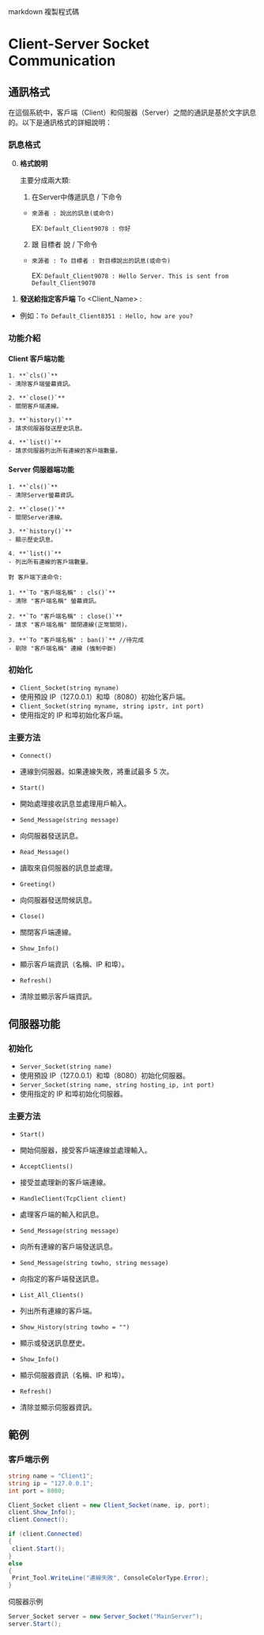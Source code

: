 markdown
複製程式碼
# Client-Server Socket Communication

## 通訊格式

在這個系統中，客戶端（Client）和伺服器（Server）之間的通訊是基於文字訊息的。以下是通訊格式的詳細說明：

### 訊息格式

0. **格式說明**
    
    主要分成兩大類:
    1. 在Server中傳遞訊息 / 下命令
    - `來源者 : 說出的訊息(或命令)`
        
        EX: `Default_Client9078 : 你好`

    2. 跟 目標者 說 / 下命令
    - `來源者 : To 目標者 : 對目標說出的訊息(或命令)`

        EX: `Default_Client9078 : Hello Server. This is sent from Default_Client9078`

1. **發送給指定客戶端**
To <Client_Name> : <Message>


- 例如：`To Default_Client8351 : Hello, how are you?`


### 功能介紹


#### Client 客戶端功能 

    1. **`cls()`**
    - 清除客戶端螢幕資訊。

    2. **`close()`**
    - 關閉客戶端連線。

    3. **`history()`**
    - 請求伺服器發送歷史訊息。

    4. **`list()`**
    - 請求伺服器列出所有連線的客戶端數量。

#### Server 伺服器端功能 

    1. **`cls()`**
    - 清除Server螢幕資訊。

    2. **`close()`**
    - 關閉Server連線。

    3. **`history()`**
    - 顯示歷史訊息。

    4. **`list()`**
    - 列出所有連線的客戶端數量。

    對 客戶端下達命令:

    1. **`To "客戶端名稱" : cls()`**
    - 清除 "客戶端名稱" 螢幕資訊。

    2. **`To "客戶端名稱" : close()`**
    - 請求 "客戶端名稱" 關閉連線(正常關閉)。

    3. **`To "客戶端名稱" : ban()`** //待完成
    - 剔除 "客戶端名稱" 連線 (強制中斷)


### 初始化

- `Client_Socket(string myname)`
- 使用預設 IP（127.0.0.1）和埠（8080）初始化客戶端。
- `Client_Socket(string myname, string ipstr, int port)`
- 使用指定的 IP 和埠初始化客戶端。

### 主要方法

- `Connect()`
- 連線到伺服器。如果連線失敗，將重試最多 5 次。

- `Start()`
- 開始處理接收訊息並處理用戶輸入。

- `Send_Message(string message)`
- 向伺服器發送訊息。

- `Read_Message()`
- 讀取來自伺服器的訊息並處理。

- `Greeting()`
- 向伺服器發送問候訊息。

- `Close()`
- 關閉客戶端連線。

- `Show_Info()`
- 顯示客戶端資訊（名稱、IP 和埠）。

- `Refresh()`
- 清除並顯示客戶端資訊。

## 伺服器功能

### 初始化

- `Server_Socket(string name)`
- 使用預設 IP（127.0.0.1）和埠（8080）初始化伺服器。
- `Server_Socket(string name, string hosting_ip, int port)`
- 使用指定的 IP 和埠初始化伺服器。

### 主要方法

- `Start()`
- 開始伺服器，接受客戶端連線並處理輸入。

- `AcceptClients()`
- 接受並處理新的客戶端連線。

- `HandleClient(TcpClient client)`
- 處理客戶端的輸入和訊息。

- `Send_Message(string message)`
- 向所有連線的客戶端發送訊息。

- `Send_Message(string towho, string message)`
- 向指定的客戶端發送訊息。

- `List_All_Clients()`
- 列出所有連線的客戶端。

- `Show_History(string towho = "")`
- 顯示或發送訊息歷史。

- `Show_Info()`
- 顯示伺服器資訊（名稱、IP 和埠）。

- `Refresh()`
- 清除並顯示伺服器資訊。

## 範例

### 客戶端示例

```csharp
string name = "Client1";
string ip = "127.0.0.1";
int port = 8080;

Client_Socket client = new Client_Socket(name, ip, port);
client.Show_Info();
client.Connect();

if (client.Connected)
{
 client.Start();
}
else
{
 Print_Tool.WriteLine("連線失敗", ConsoleColorType.Error);
}
```

伺服器示例
```csharp
Server_Socket server = new Server_Socket("MainServer");
server.Start();
```
